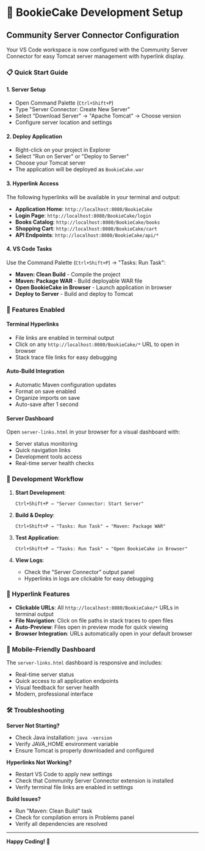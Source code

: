 # 🚀 BookieCake Development Setup

## Community Server Connector Configuration

Your VS Code workspace is now configured with the Community Server Connector for easy Tomcat server management with hyperlink display.

### 📋 Quick Start Guide

#### 1. **Server Setup**
- Open Command Palette (`Ctrl+Shift+P`)
- Type "Server Connector: Create New Server"
- Select "Download Server" → "Apache Tomcat" → Choose version
- Configure server location and settings

#### 2. **Deploy Application**
- Right-click on your project in Explorer
- Select "Run on Server" or "Deploy to Server"
- Choose your Tomcat server
- The application will be deployed as `BookieCake.war`

#### 3. **Hyperlink Access**
The following hyperlinks will be available in your terminal and output:

- **Application Home**: `http://localhost:8080/BookieCake`
- **Login Page**: `http://localhost:8080/BookieCake/login`
- **Books Catalog**: `http://localhost:8080/BookieCake/books`
- **Shopping Cart**: `http://localhost:8080/BookieCake/cart`
- **API Endpoints**: `http://localhost:8080/BookieCake/api/*`

#### 4. **VS Code Tasks**
Use the Command Palette (`Ctrl+Shift+P`) → "Tasks: Run Task":

- **Maven: Clean Build** - Compile the project
- **Maven: Package WAR** - Build deployable WAR file
- **Open BookieCake in Browser** - Launch application in browser
- **Deploy to Server** - Build and deploy to Tomcat

### 🔧 Features Enabled

#### **Terminal Hyperlinks**
- File links are enabled in terminal output
- Click on any `http://localhost:8080/BookieCake/*` URL to open in browser
- Stack trace file links for easy debugging

#### **Auto-Build Integration**
- Automatic Maven configuration updates
- Format on save enabled
- Organize imports on save
- Auto-save after 1 second

#### **Server Dashboard**
Open `server-links.html` in your browser for a visual dashboard with:
- Server status monitoring
- Quick navigation links
- Development tools access
- Real-time server health checks

### 🎯 Development Workflow

1. **Start Development**:
   ```
   Ctrl+Shift+P → "Server Connector: Start Server"
   ```

2. **Build & Deploy**:
   ```
   Ctrl+Shift+P → "Tasks: Run Task" → "Maven: Package WAR"
   ```

3. **Test Application**:
   ```
   Ctrl+Shift+P → "Tasks: Run Task" → "Open BookieCake in Browser"
   ```

4. **View Logs**:
   - Check the "Server Connector" output panel
   - Hyperlinks in logs are clickable for easy debugging

### 🔗 Hyperlink Features

- **Clickable URLs**: All `http://localhost:8080/BookieCake/*` URLs in terminal output
- **File Navigation**: Click on file paths in stack traces to open files
- **Auto-Preview**: Files open in preview mode for quick viewing
- **Browser Integration**: URLs automatically open in your default browser

### 📱 Mobile-Friendly Dashboard

The `server-links.html` dashboard is responsive and includes:
- Real-time server status
- Quick access to all application endpoints
- Visual feedback for server health
- Modern, professional interface

### 🛠️ Troubleshooting

**Server Not Starting?**
- Check Java installation: `java -version`
- Verify JAVA_HOME environment variable
- Ensure Tomcat is properly downloaded and configured

**Hyperlinks Not Working?**
- Restart VS Code to apply new settings
- Check that Community Server Connector extension is installed
- Verify terminal file links are enabled in settings

**Build Issues?**
- Run "Maven: Clean Build" task
- Check for compilation errors in Problems panel
- Verify all dependencies are resolved

---

**Happy Coding! 🎉**